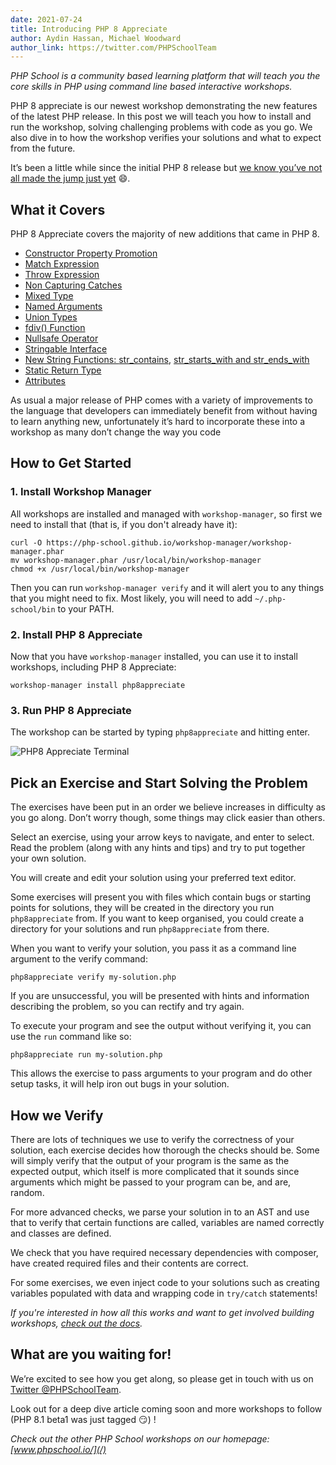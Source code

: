 ```yaml
---
date: 2021-07-24
title: Introducing PHP 8 Appreciate
author: Aydin Hassan, Michael Woodward
author_link: https://twitter.com/PHPSchoolTeam
---
```


_PHP School is a community based learning platform that will teach you the core skills in PHP using command line based interactive workshops._ 

PHP 8 appreciate is our newest workshop demonstrating the new features of the latest PHP release. In this post we will teach you how to install and run the workshop, solving challenging problems with code as you go. We also dive in to how the workshop verifies your solutions and what to expect from the future. 

It’s been a little while since the initial PHP 8 release but [we know you’ve not all made the jump just yet](https://www.jetbrains.com/lp/devecosystem-2021/php/#PHP_which-version-of-php-do-you-regularly-use) 😄.

## What it Covers

PHP 8 Appreciate covers the majority of new additions that came in PHP 8. 

* [Constructor Property Promotion](https://wiki.php.net/rfc/constructor_promotion)
* [Match Expression](https://wiki.php.net/rfc/match_expression_v2)
* [Throw Expression](https://wiki.php.net/rfc/throw_expression)
* [Non Capturing Catches](https://wiki.php.net/rfc/non-capturing_catches)
* [Mixed Type](https://wiki.php.net/rfc/mixed_type_v2)
* [Named Arguments](https://wiki.php.net/rfc/named_params)
* [Union Types](https://wiki.php.net/rfc/union_types_v2)
* [fdiv() Function](https://github.com/php/php-src/pull/4769)
* [Nullsafe Operator](https://wiki.php.net/rfc/nullsafe_operator)
* [Stringable Interface](https://wiki.php.net/rfc/stringable)
* [New String Functions: ](https://www.php.net/manual/en/ref.strings.php)[str_contains](https://wiki.php.net/rfc/str_contains), [str_starts_with and str_ends_with](https://wiki.php.net/rfc/add_str_starts_with_and_ends_with_functions)
* [Static Return Type](https://wiki.php.net/rfc/static_return_type)
* [Attributes](https://wiki.php.net/rfc/attributes_v2)

As usual a major release of PHP comes with a variety of improvements to the language that developers can immediately benefit from without having to learn anything new, unfortunately it’s hard to incorporate these into a workshop as many don’t change the way you code

## How to Get Started

### 1. Install Workshop Manager

All workshops are installed and managed with `workshop-manager`, so first we need to install that (that is, if you don't already have it):

```shell
curl -O https://php-school.github.io/workshop-manager/workshop-manager.phar
mv workshop-manager.phar /usr/local/bin/workshop-manager
chmod +x /usr/local/bin/workshop-manager
```

Then you can run `workshop-manager verify` and it will alert you to any things that you might need to fix. Most likely, you will need to add `~/.php-school/bin` to your PATH.

### 2. Install PHP 8 Appreciate

Now that you have `workshop-manager` installed, you can use it to install workshops, including PHP 8 Appreciate:

```shell
workshop-manager install php8appreciate
```

### 3. Run PHP 8 Appreciate

The workshop can be started by typing `php8appreciate` and hitting enter.

![PHP8 Appreciate Terminal](https://user-images.githubusercontent.com/2817002/124182783-3fd52f80-daaf-11eb-973a-82ae81451efc.png)

## Pick an Exercise and Start Solving the Problem

The exercises have been put in an order we believe increases in difficulty as you go along. Don’t worry though, some things may click easier than others.

Select an exercise, using your arrow keys to navigate, and enter to select. Read the problem (along with any hints and tips) and try to put together your own solution. 

You will create and edit your solution using your preferred text editor. 

Some exercises will present you with files which contain bugs or starting points for solutions, they will be created in the directory you run `php8appreciate` from. If you want to keep organised, you could create a directory for your solutions and run `php8appreciate` from there.

When you want to verify your solution, you pass it as a command line argument to the verify command:

```shell
php8appreciate verify my-solution.php
```

If you are unsuccessful, you will be presented with hints and information describing the problem, so you can rectify and try again.

To execute your program and see the output without verifying it, you can use the `run` command like so:

```shell
php8appreciate run my-solution.php
```

This allows the exercise to pass arguments to your program and do other setup tasks, it will help iron out bugs in your solution.

## How we Verify

There are lots of techniques we use to verify the correctness of your solution, each exercise decides how thorough the checks should be. Some will simply verify that the output of your program is the same as the expected output, which itself is more complicated that it sounds since arguments which might be passed to your program can be, and are, random.

For more advanced checks, we parse your solution in to an AST and use that to verify that certain functions are called, variables are named correctly and classes are defined.

We check that you have required necessary dependencies with composer, have created required files and their contents are correct.

For some exercises, we even inject code to your solutions such as creating variables populated with data and wrapping code in `try/catch` statements!

_If you're interested in how all this works and want to get involved building workshops, [check out the docs](/docs)._

## What are you waiting for!

We’re excited to see how you get along, so please get in touch with us on [Twitter @PHPSchoolTeam](https://twitter.com/phpschoolteam).

Look out for a deep dive article coming soon and more workshops to follow (PHP 8.1 beta1 was just tagged 😏) !

_Check out the other PHP School workshops on our homepage: [www.phpschool.io/](/)_
